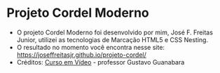 # Projeto Cordel Moderno
- O projeto Cordel Moderno foi desenvolvido por mim, José F. Freitas Junior, utilizei as tecnologias de Marcação HTML5 e CSS Nesting.
- O resultado no momento você encontra nesse site:  https://joseffreitasjr.github.io/projeto-cordel/
- Créditos: [Curso em Vídeo](https://cursoemvideo.com) - professor Gustavo Guanabara
